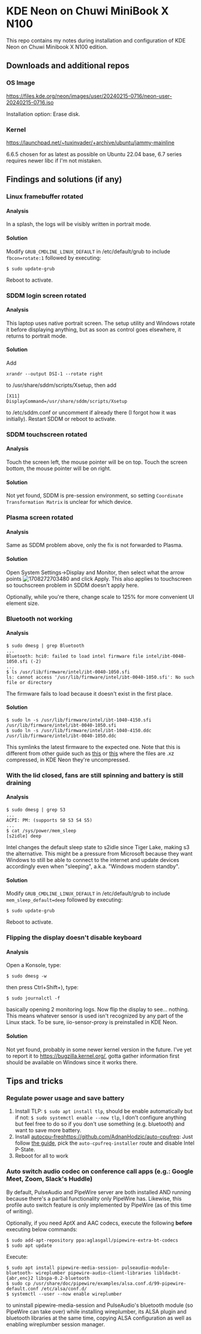 # KDE Neon on Chuwi MiniBook X N100

This repo contains my notes during installation and configuration of KDE Neon on Chuwi Minibook X N100 edition.

## Downloads and additional repos

### OS Image

https://files.kde.org/neon/images/user/20240215-0716/neon-user-20240215-0716.iso

Installation option: Erase disk.

### Kernel

https://launchpad.net/~tuxinvader/+archive/ubuntu/jammy-mainline

6.6.5 chosen for as latest as possible on Ubuntu 22.04 base, 6.7 series requires newer libc if I'm not mistaken.

## Findings and solutions (if any)

### Linux framebuffer rotated

#### Analysis

In a splash, the logs will be visibly written in portrait mode.

#### Solution

Modify `GRUB_CMDLINE_LINUX_DEFAULT` in /etc/default/grub to include `fbcon=rotate:1` followed by executing:
```
$ sudo update-grub
```
Reboot to activate.

### SDDM login screen rotated

#### Analysis

This laptop uses native portrait screen. The setup utility and Windows rotate it before displaying anything, but as soon as control goes elsewhere, it returns to portrait mode.

#### Solution

Add
```
xrandr --output DSI-1 --rotate right
```
to /usr/share/sddm/scripts/Xsetup, then add
```
[X11]
DisplayCommand=/usr/share/sddm/scripts/Xsetup
```
to /etc/sddm.conf or uncomment if already there (I forgot how it was initially). Restart SDDM or reboot to activate.

### SDDM touchscreen rotated

#### Analysis

Touch the screen left, the mouse pointer will be on top. Touch the screen bottom, the mouse pointer will be on right.

#### Solution

Not yet found, SDDM is pre-session environment, so setting `Coordinate Transformation Matrix` is unclear for which device.

### Plasma screen rotated

#### Analysis

Same as SDDM problem above, only the fix is not forwarded to Plasma.

#### Solution

Open System Settings->Display and Monitor, then select what the arrow points
![1708272703480](https://github.com/leledumbo/kde-neon-on-chuwi-minibook-x-n100/assets/270400/7236a669-edd7-4fbc-bbf3-c733f33e7fd2)
and click Apply. This also applies to touchscreen so touchscreen problem in SDDM doesn't apply here.

Optionally, while you're there, change scale to 125% for more convenient UI element size.

### Bluetooth not working

#### Analysis

```
$ sudo dmesg | grep Bluetooth
...
Bluetooth: hci0: failed to load intel firmware file intel/ibt-0040-1050.sfi (-2)
...
$ ls /usr/lib/firmware/intel/ibt-0040-1050.sfi
ls: cannot access '/usr/lib/firmware/intel/ibt-0040-1050.sfi': No such file or directory
```
The firmware fails to load because it doesn't exist in the first place.

#### Solution

```
$ sudo ln -s /usr/lib/firmware/intel/ibt-1040-4150.sfi /usr/lib/firmware/intel/ibt-0040-1050.sfi
$ sudo ln -s /usr/lib/firmware/intel/ibt-1040-4150.ddc /usr/lib/firmware/intel/ibt-0040-1050.ddc
```
This symlinks the latest firmware to the expected one.
Note that this is different from other guide such as [this](https://www.reddit.com/r/Chuwi/comments/15x8n4l/linux_on_chuwi_minibook_x_2023_with_intel_alder/) or [this](https://www.reddit.com/r/Chuwi/comments/1714l7g/fedora_linux_on_minibook_x_n100/) where the files are .xz compressed, in KDE Neon they're uncompressed.

### With the lid closed, fans are still spinning and battery is still draining

#### Analysis

```
$ sudo dmesg | grep S3
...
ACPI: PM: (supports S0 S3 S4 S5)
...
$ cat /sys/power/mem_sleep
[s2idle] deep
```
Intel changes the default sleep state to s2idle since Tiger Lake, making s3 the alternative. This might be a pressure from Microsoft because they want Windows to still be able to connect to the internet and update devices accordingly even when "sleeping", a.k.a. "Windows modern standby".

#### Solution

Modify `GRUB_CMDLINE_LINUX_DEFAULT` in /etc/default/grub to include `mem_sleep_default=deep` followed by executing:
```
$ sudo update-grub
```
Reboot to activate.

### Flipping the display doesn't disable keyboard

#### Analysis

Open a Konsole, type:
```
$ sudo dmesg -w
```
then press Ctrl+Shift+), type:
```
$ sudo journalctl -f
```
basically opening 2 monitoring logs. Now flip the display to see... nothing. This means whatever sensor is used isn't recognized by any part of the Linux stack. To be sure, iio-sensor-proxy is preinstalled in KDE Neon.

#### Solution

Not yet found, probably in some newer kernel version in the future. I've yet to report it to https://bugzilla.kernel.org/, gotta gather information first should be available on Windows since it works there.

## Tips and tricks

### Regulate power usage and save battery

1. Install TLP: `$ sudo apt install tlp`, should be enable automatically but if not: `$ sudo systemctl enable --now tlp`, I don't configure anything but feel free to do so if you don't use something (e.g. bluetooth) and want to save more battery.
2. Install [autocpu-freq](https://github.com/AdnanHodzic/auto-cpufreq)https://github.com/AdnanHodzic/auto-cpufreq: Just follow [the guide](https://github.com/AdnanHodzic/auto-cpufreq?tab=readme-ov-file#installing-auto-cpufreq), pick the `auto-cpufreq-installer` route and disable Intel P-State.
3. Reboot for all to work

### Auto switch audio codec on conference call apps (e.g.: Google Meet, Zoom, Slack's Huddle)

By default, PulseAudio and PipeWire server are both installed AND running because there's a partial functionality only PipeWire has.
Likewise, this profile auto switch feature is only implemented by PipeWire (as of this time of writing).

Optionally, if you need AptX and AAC codecs, execute the following **before** executing below commands:
```
$ sudo add-apt-repository ppa:aglasgall/pipewire-extra-bt-codecs
$ sudo apt update
```
Execute:
```
$ sudo apt install pipewire-media-session- pulseaudio-module-bluetooth- wireplumber pipewire-audio-client-libraries libldacbt-{abr,enc}2 libspa-0.2-bluetooth 
$ sudo cp /usr/share/doc/pipewire/examples/alsa.conf.d/99-pipewire-default.conf /etc/alsa/conf.d/
$ systemctl --user --now enable wireplumber
```
to uninstall pipewire-media-session and PulseAudio's bluetooth module (so PipeWire can take over) while installing wireplumber, its ALSA plugin and bluetooth libraries at the same time, copying ALSA configuration as well as enabling wireplumber session manager.
